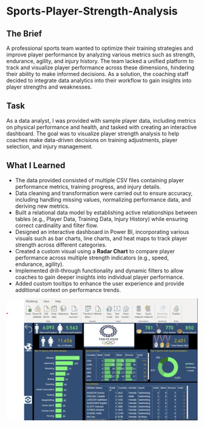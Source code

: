 # Sports-Player-Strength-Analysis

## The Brief
A professional sports team wanted to optimize their training strategies and improve player performance by analyzing various metrics such as strength, endurance, agility, and injury history. The team lacked a unified platform to track and visualize player performance across these dimensions, hindering their ability to make informed decisions. As a solution, the coaching staff decided to integrate data analytics into their workflow to gain insights into player strengths and weaknesses.

## Task
As a data analyst, I was provided with sample player data, including metrics on physical performance and health, and tasked with creating an interactive dashboard. The goal was to visualize player strength analysis to help coaches make data-driven decisions on training adjustments, player selection, and injury management.

## What I Learned
- The data provided consisted of multiple CSV files containing player performance metrics, training progress, and injury details.
- Data cleaning and transformation were carried out to ensure accuracy, including handling missing values, normalizing performance data, and deriving new metrics.
- Built a relational data model by establishing active relationships between tables (e.g., Player Data, Training Data, Injury History) while ensuring correct cardinality and filter flow.
- Designed an interactive dashboard in Power BI, incorporating various visuals such as bar charts, line charts, and heat maps to track player strength across different categories.
- Created a custom visual using a **Radar Chart** to compare player performance across multiple strength indicators (e.g., speed, endurance, agility).
- Implemented drill-through functionality and dynamic filters to allow coaches to gain deeper insights into individual player performance.
- Added custom tooltips to enhance the user experience and provide additional context on performance trends.


![Real Estate Dashboard Screenshot](./SSP.png)
